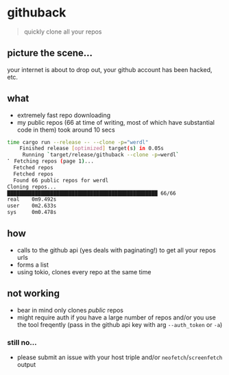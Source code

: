 # githuback
> quickly clone all your repos

## picture the scene...
your internet is about to drop out, your github account has been hacked, etc.

## what
- extremely fast repo downloading
- my public repos (66 at time of writing, most of which have substantial code in them) took around 10 secs
```bash
time cargo run --release -- --clone -p="werdl"
    Finished release [optimized] target(s) in 0.05s
     Running `target/release/githuback --clone -p=werdl`
⠁ Fetching repos (page 1)...                           
  Fetched repos                                        
  Fetched repos                                        
  Found 66 public repos for werdl
Cloning repos...
█████████████████████████████████████████████████ 66/66
real    0m9.492s
user    0m2.633s
sys     0m0.478s
```

## how
- calls to the github api (yes deals with paginating!) to get all your repos urls
- forms a list
- using tokio, clones every repo at the same time

## not working
- bear in mind only clones _public_ repos
- might require auth if you have a large number of repos and/or you use the tool freqently (pass in the github api key with arg `--auth_token` or `-a`)
### still no...
- please submit an issue with your host triple and/or `neofetch`/`screenfetch` output
